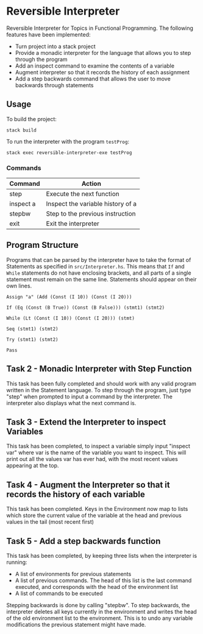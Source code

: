 # Reversible Interpreter
Reversible Interpreter for Topics in Functional Programming. The following features have been implemented:
* Turn project into a stack project
* Provide a monadic interpreter for the language that allows you to step through the program
* Add an inspect command to examine the contents of a variable
* Augment interpreter so that it records the history of each assignment
* Add a step backwards command that allows the user to move backwards through statements

## Usage
To build the project:
```
stack build
```

To run the interpreter with the program `testProg`:
```
stack exec reversible-interpreter-exe testProg
```

### Commands
| Command   | Action                            |
| --------- | --------------------------------- |
| step      | Execute the next function         |
| inspect a | Inspect the variable history of a |
| stepbw    | Step to the previous instruction  |
| exit      | Exit the interpreter              |

## Program Structure
Programs that can be parsed by the interpreter have to take the format of Statements as specified in `src/Interpreter.hs`. This means that `If` and `While` statements do not have enclosing brackets, and all parts of a single statement must remain on the same line. Statements should appear on their own lines.

```
Assign "a" (Add (Const (I 10)) (Const (I 20)))

If (Eq (Const (B True)) (Const (B False))) (stmt1) (stmt2)

While (Lt (Const (I 10)) (Const (I 20))) (stmt)

Seq (stmt1) (stmt2)

Try (stmt1) (stmt2)

Pass
```

## Task 2 - Monadic Interpreter with Step Function
This task has been fully completed and should work with any valid program written in the Statement language. To step through the program, just type "step" when prompted to input a command by the interpreter. The interpreter also displays what the next command is.

## Task 3 - Extend the Interpreter to inspect Variables
This task has been completed, to inspect a variable simply input "inspect var" where var is the name of the variable you want to inspect. This will print out all the values var has ever had, with the most recent values appearing at the top.

## Task 4 - Augment the Interpreter so that it records the history of each variable
This task has been completed. Keys in the Environment now map to lists which store the current value of the variable at the head and previous values in the tail (most recent first)

## Task 5 - Add a step backwards function
This task has been completed, by keeping three lists when the interpreter is running:
* A list of environments for previous statements
* A list of previous commands. The head of this list is the last command executed, and corresponds with the head of the environment list
* A list of commands to be executed

Stepping backwards is done by calling "stepbw". To step backwards, the interpreter deletes all keys currently in the environment and writes the head of the old environment list to the environment. This is to undo any variable modifications the previous statement might have made.
